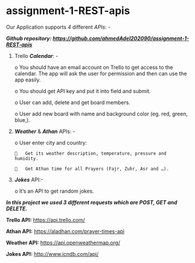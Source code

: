 # assignment-1-REST-apis
Our Application supports *4* different *APIs*: -

***Github repository: https://github.com/ahmedAdel202090/assignment-1-REST-apis***
     
1.	Trello ***Calendar***: -

    o	You should have an email account on Trello to get access to the calendar. The app will ask the user for permission and then can           use the app easily.

    o	You should get API key and put it into field and submit.

    o	 User can add, delete and get board members.

    o	User add new board with name and background color (eg. red, green, blue,).

2.	***Weather*** & ***Athan*** APIs: -

    o	User enter city and country:

        	Get its weather description, temperature, pressure and humidity.

        	Get Athan time for all Prayers (Fajr, Zuhr, Asr and …).

3.	***Jokes*** API:-

    o	It’s an API to get random jokes.

***In this project we used 3 different requests which are *POST*, *GET* and *DELETE*.***

**Trello API:** https://api.trello.com/

**Athan API:** https://aladhan.com/prayer-times-api

**Weather API:** https://api.openweathermap.org/

**Jokes API:** http://www.icndb.com/api/


